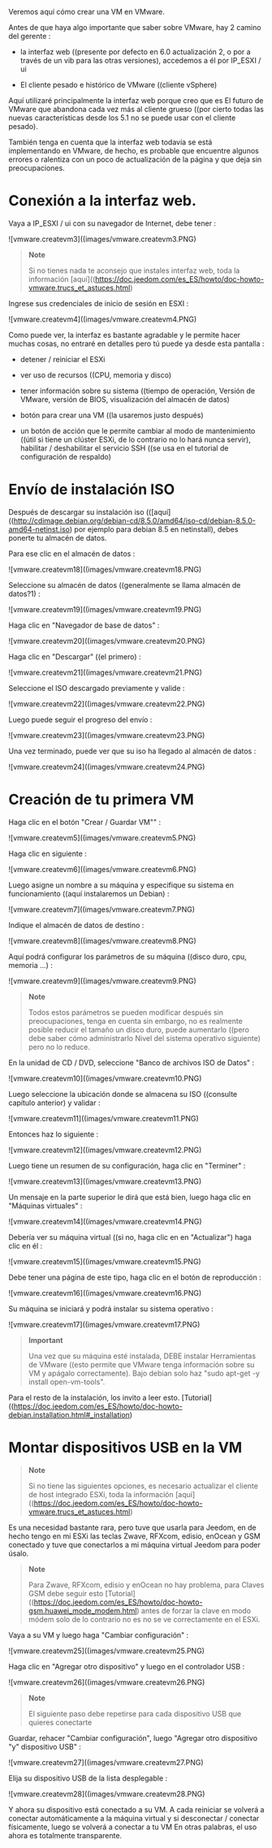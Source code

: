 Veremos aquí cómo crear una VM en VMware.

Antes de que haya algo importante que saber sobre VMware, hay 2
camino del gerente :

-   la interfaz web ((presente por defecto en 6.0 actualización 2, o por
    a través de un vib para las otras versiones), accedemos a él por
    IP\_ESXI / ui

-   El cliente pesado e histórico de VMware ((cliente vSphere)

Aquí utilizaré principalmente la interfaz web porque creo que es
El futuro de VMware que abandona cada vez más al cliente grueso
((por cierto todas las nuevas características desde los 5.1 no se puede usar
con el cliente pesado).

También tenga en cuenta que la interfaz web todavía se está implementando
en VMware, de hecho, es probable que encuentre algunos errores o
ralentiza con un poco de actualización de la página y que
deja sin preocupaciones.

Conexión a la interfaz web. 
===========================

Vaya a IP\_ESXI / ui con su navegador de Internet, debe tener :

![vmware.createvm3]((images/vmware.createvm3.PNG)

> **Note**
>
> Si no tienes nada te aconsejo que instales
> interfaz web, toda la información
> [aquí]((https://doc.jeedom.com/es_ES/howto/doc-howto-vmware.trucs_et_astuces.html)

Ingrese sus credenciales de inicio de sesión en ESXI :

![vmware.createvm4]((images/vmware.createvm4.PNG)

Como puede ver, la interfaz es bastante agradable y le permite
hacer muchas cosas, no entraré en detalles pero tú
puede ya desde esta pantalla :

-   detener / reiniciar el ESXi

-   ver uso de recursos ((CPU, memoria y disco)

-   tener información sobre su sistema ((tiempo de operación,
    Versión de VMware, versión de BIOS, visualización del almacén de datos)

-   botón para crear una VM ((la usaremos justo después)

-   un botón de acción que le permite cambiar al modo de mantenimiento
    ((útil si tiene un clúster ESXi, de lo contrario no lo hará
    nunca servir), habilitar / deshabilitar el servicio SSH ((se usa
    en el tutorial de configuración de respaldo)

Envío de instalación ISO 
=============================

Después de descargar su instalación iso
(([aquí]((http://cdimage.debian.org/debian-cd/8.5.0/amd64/iso-cd/debian-8.5.0-amd64-netinst.iso)
por ejemplo para debian 8.5 en netinstall), debes ponerte
tu almacén de datos.

Para ese clic en el almacén de datos :

![vmware.createvm18]((images/vmware.createvm18.PNG)

Seleccione su almacén de datos ((generalmente se llama almacén de datos?1) :

![vmware.createvm19]((images/vmware.createvm19.PNG)

Haga clic en "Navegador de base de datos" :

![vmware.createvm20]((images/vmware.createvm20.PNG)

Haga clic en "Descargar" ((el primero) :

![vmware.createvm21]((images/vmware.createvm21.PNG)

Seleccione el ISO descargado previamente y valide :

![vmware.createvm22]((images/vmware.createvm22.PNG)

Luego puede seguir el progreso del envío :

![vmware.createvm23]((images/vmware.createvm23.PNG)

Una vez terminado, puede ver que su iso ha llegado al
almacén de datos :

![vmware.createvm24]((images/vmware.createvm24.PNG)

Creación de tu primera VM 
=============================

Haga clic en el botón "Crear / Guardar VM"" :

![vmware.createvm5]((images/vmware.createvm5.PNG)

Haga clic en siguiente :

![vmware.createvm6]((images/vmware.createvm6.PNG)

Luego asigne un nombre a su máquina y especifique su sistema
en funcionamiento ((aquí instalaremos un Debian) :

![vmware.createvm7]((images/vmware.createvm7.PNG)

Indique el almacén de datos de destino :

![vmware.createvm8]((images/vmware.createvm8.PNG)

Aquí podrá configurar los parámetros de su máquina ((disco
duro, cpu, memoria ...) :

![vmware.createvm9]((images/vmware.createvm9.PNG)

> **Note**
>
> Todos estos parámetros se pueden modificar después sin preocupaciones, tenga en cuenta
> sin embargo, no es realmente posible reducir el tamaño
> un disco duro, puede aumentarlo ((pero debe saber cómo administrarlo
> Nivel del sistema operativo siguiente) pero no lo reduce.

En la unidad de CD / DVD, seleccione "Banco de archivos ISO de
Datos" :

![vmware.createvm10]((images/vmware.createvm10.PNG)

Luego seleccione la ubicación donde se almacena su ISO ((consulte
capítulo anterior) y validar :

![vmware.createvm11]((images/vmware.createvm11.PNG)

Entonces haz lo siguiente :

![vmware.createvm12]((images/vmware.createvm12.PNG)

Luego tiene un resumen de su configuración, haga clic en
"Terminer" :

![vmware.createvm13]((images/vmware.createvm13.PNG)

Un mensaje en la parte superior le dirá que está bien, luego haga clic en
"Máquinas virtuales" :

![vmware.createvm14]((images/vmware.createvm14.PNG)

Debería ver su máquina virtual ((si no, haga clic en
en "Actualizar") haga clic en él :

![vmware.createvm15]((images/vmware.createvm15.PNG)

Debe tener una página de este tipo, haga clic en el botón de reproducción :

![vmware.createvm16]((images/vmware.createvm16.PNG)

Su máquina se iniciará y podrá instalar
su sistema operativo :

![vmware.createvm17]((images/vmware.createvm17.PNG)

> **Important**
>
> Una vez que su máquina esté instalada, DEBE instalar
> Herramientas de VMware ((esto permite que VMware tenga información sobre su VM
> y apágalo correctamente). Bajo debian solo haz
> "sudo apt-get -y install open-vm-tools".

Para el resto de la instalación, los invito a leer esto.
[Tutorial]((https://doc.jeedom.com/es_ES/howto/doc-howto-debian.installation.html#_installation)

Montar dispositivos USB en la VM 
=======================================

> **Note**
>
> Si no tiene las siguientes opciones, es necesario actualizar
> el cliente de host integrado ESXi, toda la información
> [aquí]((https://doc.jeedom.com/es_ES/howto/doc-howto-vmware.trucs_et_astuces.html)

Es una necesidad bastante rara, pero tuve que usarla para Jeedom, en
de hecho tengo en mi ESXi las teclas Zwave, RFXcom, edisio, enOcean y GSM
conectado y tuve que conectarlos a mi máquina virtual Jeedom para poder
úsalo.

> **Note**
>
> Para Zwave, RFXcom, edisio y enOcean no hay problema, para
> Claves GSM debe seguir esto
> [Tutorial]((https://doc.jeedom.com/es_ES/howto/doc-howto-gsm.huawei_mode_modem.html)
> antes de forzar la clave en modo módem solo de lo contrario no es
> no se ve correctamente en el ESXi.

Vaya a su VM y luego haga "Cambiar configuración" :

![vmware.createvm25]((images/vmware.createvm25.PNG)

Haga clic en "Agregar otro dispositivo" y luego en el controlador USB :

![vmware.createvm26]((images/vmware.createvm26.PNG)

> **Note**
>
> El siguiente paso debe repetirse para cada dispositivo USB que
> quieres conectarte

Guardar, rehacer "Cambiar configuración", luego "Agregar otro
dispositivo "y" dispositivo USB" :

![vmware.createvm27]((images/vmware.createvm27.PNG)

Elija su dispositivo USB de la lista desplegable :

![vmware.createvm28]((images/vmware.createvm28.PNG)

Y ahora su dispositivo está conectado a su VM. A cada
reiniciar se volverá a conectar automáticamente a la máquina virtual y si
desconectar / conectar físicamente, luego se volverá a conectar a
tu VM En otras palabras, el uso ahora es totalmente
transparente.
